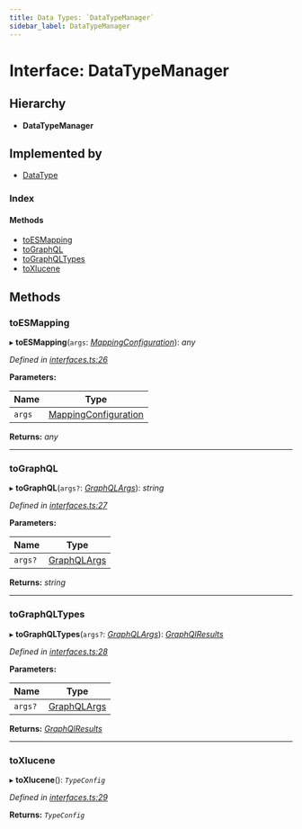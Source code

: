 ```yaml
---
title: Data Types: `DataTypeManager`
sidebar_label: DataTypeManager
---
```


# Interface: DataTypeManager

## Hierarchy

* **DataTypeManager**

## Implemented by

* [DataType](../classes/datatype.md)

### Index

#### Methods

* [toESMapping](datatypemanager.md#toesmapping)
* [toGraphQL](datatypemanager.md#tographql)
* [toGraphQLTypes](datatypemanager.md#tographqltypes)
* [toXlucene](datatypemanager.md#toxlucene)

## Methods

###  toESMapping

▸ **toESMapping**(`args`: *[MappingConfiguration](mappingconfiguration.md)*): *any*

*Defined in [interfaces.ts:26](https://github.com/terascope/teraslice/blob/a3992c27/packages/data-types/src/interfaces.ts#L26)*

**Parameters:**

Name | Type |
------ | ------ |
`args` | [MappingConfiguration](mappingconfiguration.md) |

**Returns:** *any*

___

###  toGraphQL

▸ **toGraphQL**(`args?`: *[GraphQLArgs](graphqlargs.md)*): *string*

*Defined in [interfaces.ts:27](https://github.com/terascope/teraslice/blob/a3992c27/packages/data-types/src/interfaces.ts#L27)*

**Parameters:**

Name | Type |
------ | ------ |
`args?` | [GraphQLArgs](graphqlargs.md) |

**Returns:** *string*

___

###  toGraphQLTypes

▸ **toGraphQLTypes**(`args?`: *[GraphQLArgs](graphqlargs.md)*): *[GraphQlResults](graphqlresults.md)*

*Defined in [interfaces.ts:28](https://github.com/terascope/teraslice/blob/a3992c27/packages/data-types/src/interfaces.ts#L28)*

**Parameters:**

Name | Type |
------ | ------ |
`args?` | [GraphQLArgs](graphqlargs.md) |

**Returns:** *[GraphQlResults](graphqlresults.md)*

___

###  toXlucene

▸ **toXlucene**(): *`TypeConfig`*

*Defined in [interfaces.ts:29](https://github.com/terascope/teraslice/blob/a3992c27/packages/data-types/src/interfaces.ts#L29)*

**Returns:** *`TypeConfig`*
